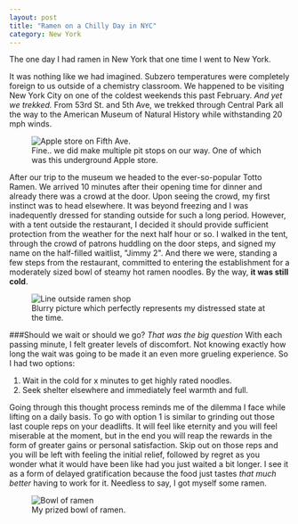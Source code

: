 ```yaml
---
layout: post
title: "Ramen on a Chilly Day in NYC"
category: New York
---
```


The one day I had ramen in New York that one time I went to New York.

It was nothing like we had imagined. Subzero temperatures were completely foreign to us outside of a chemistry classroom. We happened to be visiting New York City on one of the coldest weekends this past February. *And yet we trekked.* From 53rd St. and 5th Ave, we trekked through Central Park all the way to the American Museum of Natural History while withstanding 20 mph winds. 

<figure>
<img src="{{ site.url }}/images/applestore.jpg" alt="Apple store on Fifth Ave." >
    <figcaption>Fine..  we did make multiple pit stops on our way. One of which was this underground Apple store.</figcaption>
</figure> 

After our trip to the museum we headed to the ever-so-popular Totto Ramen. We arrived 10 minutes after their opening time for dinner and already there was a crowd at the door. Upon seeing the crowd, my first instinct was to head elsewhere. It was beyond freezing and I was inadequently dressed for standing outside for such a long period. However, with a tent outside the restaurant, I decided it should provide sufficient protection from the weather for the next half hour or so. I walked in the tent, through the crowd of patrons huddling on the door steps, and signed my name on the half-filled waitlist, "Jimmy 2". And there we were, standing a few steps from the restaurant, committed to entering the establishment for a moderately sized bowl of steamy hot ramen noodles. By the way, **it was still cold**. 

<figure>
<img src="{{ site.url }}/images/ramenline1.jpg" alt="Line outside ramen shop" >
    <figcaption>Blurry picture which perfectly represents my distressed state at the time. </figcaption>
</figure>

###Should we wait or should we go? *That was the big question*
With each passing minute, I felt greater levels of discomfort. Not knowing exactly how long the wait was going to be made it an even more grueling experience. So I had two options:

1. Wait in the cold for x minutes to get highly rated noodles.
2. Seek shelter elsewhere and immediately feel warmth and full.

Going through this thought process reminds me of the dilemma I face while lifting on a daily basis. To go with option 1 is similar to grinding out those last couple reps on your deadlifts. It will feel like eternity and you will feel miserable at the moment, but in the end you will reap the rewards in the form of greater gains or personal satisfaction. Skip out on those reps and you will be left with feeling the initial relief, followed by regret as you wonder what it would have been like had you just waited a bit longer. I see it as a form of delayed gratification because the food just tastes *that much better* having to work for it. Needless to say, I got myself some ramen.

<figure>
<img src="{{ site.url }}/images/ramenbowl.jpg" alt="Bowl of ramen" >
    <figcaption>My prized bowl of ramen. </figcaption>
</figure>
